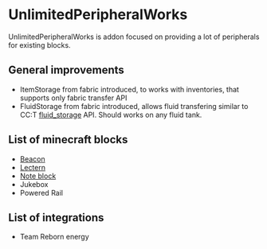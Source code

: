 # UnlimitedPeripheralWorks

UnlimitedPeripheralWorks is addon focused on providing a lot of peripherals for existing blocks.

## General improvements

- ItemStorage from fabric introduced, to works with inventories, that supports only fabric transfer API
- FluidStorage from fabric introduced, allows fluid transfering similar to CC:T [fluid_storage](https://tweaked.cc/generic_peripheral/fluid_storage.html) API. Should works on any fluid tank.

## List of minecraft blocks

- [Beacon](./minecraft/beacon.md)
- [Lectern](./minecraft/lectern.md)
- [Note block](./minecraft/noteblock.md)
- Jukebox
- Powered Rail

## List of integrations

- Team Reborn energy

